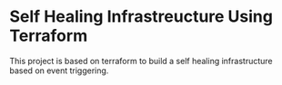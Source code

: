 # Self Healing Infrastreucture Using Terraform
This project is based on terraform to build a self healing infrastructure based on event triggering.